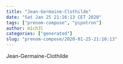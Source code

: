 ```yaml
---
title: "Jean-Germaine-Clothilde"
date: "Sat Jan 25 21:16:13 CET 2020"
tags: ["prenom-compose", "pipotron"]
author: m1ch3l
categories: ["generated"]
slug: "prenom-compose/2020-01-25-21:16:13"
---
```


Jean-Germaine-Clothilde
